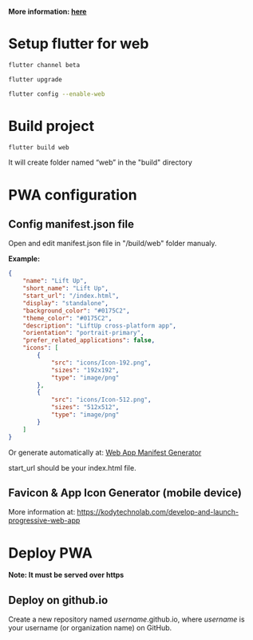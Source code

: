 **More information: [here](https://kodytechnolab.com/develop-and-launch-progressive-web-app)**
# Setup flutter for web
```bash
flutter channel beta

flutter upgrade

flutter config --enable-web
```
# Build project
```bash
flutter build web
```
It will create folder named “web” in the "build" directory

# PWA configuration
## Config manifest.json file
Open and edit manifest.json file in "/build/web" folder manualy. 

**Example:**

```json
{
    "name": "Lift Up",
    "short_name": "Lift Up",
    "start_url": "/index.html",
    "display": "standalone",
    "background_color": "#0175C2",
    "theme_color": "#0175C2",
    "description": "LiftUp cross-platform app",
    "orientation": "portrait-primary",
    "prefer_related_applications": false,
    "icons": [
        {
            "src": "icons/Icon-192.png",
            "sizes": "192x192",
            "type": "image/png"
        },
        {
            "src": "icons/Icon-512.png",
            "sizes": "512x512",
            "type": "image/png"
        }
    ]
}
```

Or generate automatically at:
[Web App Manifest Generator](https://app-manifest.firebaseapp.com/)

start_url should be your index.html file.

## Favicon & App Icon Generator (mobile device)
More information at: https://kodytechnolab.com/develop-and-launch-progressive-web-app

# Deploy PWA
**Note: It must be served over https**
## Deploy on github.io
Create a new repository named *username*.github.io, where *username* is your username (or organization name) on GitHub.
